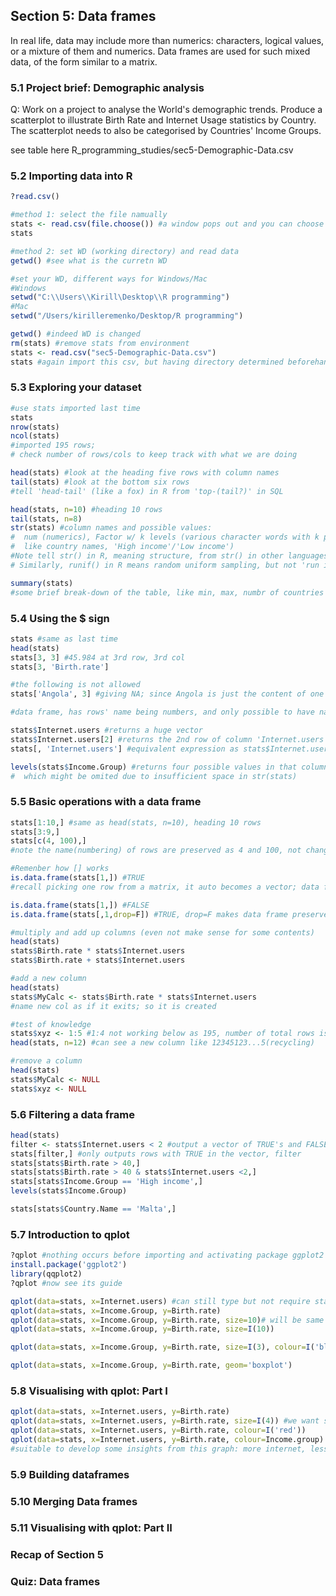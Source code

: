 ## Section 5: Data frames
In real life, data may include more than numerics: characters, logical values, or a mixture of them and numerics. 
Data frames are used for such mixed data, of the form similar to a matrix.

### 5.1 Project brief: Demographic analysis
Q: Work on a project to analyse the World's demographic trends. 
Produce a scatterplot to illustrate Birth Rate and Internet Usage statistics by Country. 
The scatterplot needs to also be categorised by Countries' Income Groups. 

see table here R_programming_studies/sec5-Demographic-Data.csv

### 5.2 Importing data into R

```r
?read.csv()

#method 1: select the file namually
stats <- read.csv(file.choose()) #a window pops out and you can choose csv manually there
stats

#method 2: set WD (working directory) and read data
getwd() #see what is the curretn WD

#set your WD, different ways for Windows/Mac
#Windows
setwd("C:\\Users\\Kirill\Desktop\\R programming") 
#Mac
setwd("/Users/kirilleremenko/Desktop/R programming")

getwd() #indeed WD is changed
rm(stats) #remove stats from environment
stats <- read.csv("sec5-Demographic-Data.csv")
stats #again import this csv, but having directory determined beforehand, so only need filename

```

### 5.3 Exploring your dataset


```r
#use stats imported last time
stats
nrow(stats) 
ncol(stats)
#imported 195 rows; 
# check number of rows/cols to keep track with what we are doing

head(stats) #look at the heading five rows with column names
tail(stats) #look at the bottom six rows
#tell 'head-tail' (like a fox) in R from 'top-(tail?)' in SQL

head(stats, n=10) #heading 10 rows
tail(stats, n=8)
str(stats) #column names and possible values: 
#  num (numerics), Factor w/ k levels (various character words with k possible values, 
#  like country names, 'High income'/'Low income')
#Note tell str() in R, meaning structure, from str() in other languages like Python meaning string
# Similarly, runif() in R means random uniform sampling, but not 'run if'

summary(stats)
#some brief break-down of the table, like min, max, numbr of countries with Low income, etc.

```

### 5.4 Using the $ sign

```r
stats #same as last time
head(stats)
stats[3, 3] #45.984 at 3rd row, 3rd col
stats[3, 'Birth.rate']

#the following is not allowed
stats['Angola', 3] #giving NA; since Angola is just the content of one cell, not name of a row

#data frame, has rows' name being numbers, and only possible to have names for columns (like in Excel)

stats$Internet.users #returns a huge vector
stats$Internet.users[2] #returns the 2nd row of column 'Internet.users', i.e.contents in one cell
stats[, 'Internet.users'] #equivalent expression as stats$Internet.users

levels(stats$Income.Group) #returns four possible values in that column, 
#  which might be omited due to insufficient space in str(stats)

```

### 5.5 Basic operations with a data frame

```r
stats[1:10,] #same as head(stats, n=10), heading 10 rows
stats[3:9,]
stats[c(4, 100),]
#note the name(numbering) of rows are preserved as 4 and 100, not changed to 1, 2

#Remenber how [] works
is.data.frame(stats[1,]) #TRUE
#recall picking one row from a matrix, it auto becomes a vector; data frame is preserved instead

is.data.frame(stats[1,]) #FALSE
is.data.frame(stats[,1,drop=F]) #TRUE, drop=F makes data frame preserved

#multiply and add up columns (even not make sense for some contents)
head(stats)
stats$Birth.rate * stats$Internet.users
stats$Birth.rate + stats$Internet.users

#add a new column
head(stats)
stats$MyCalc <- stats$Birth.rate * stats$Internet.users   
#name new col as if it exits; so it is created

#test of knowledge
stats$xyz <- 1:5 #1:4 not working below as 195, number of total rows is not multiple of 4
head(stats, n=12) #can see a new column like 12345123...5(recycling)

#remove a column
head(stats)
stats$MyCalc <- NULL
stats$xyz <- NULL

```

### 5.6 Filtering a data frame

```r
head(stats)
filter <- stats$Internet.users < 2 #output a vector of TRUE's and FALSE's
stats[filter,] #only outputs rows with TRUE in the vector, filter
stats[stats$Birth.rate > 40,]
stats[stats$Birth.rate > 40 & stats$Internet.users <2,]
stats[stats$Income.Group == 'High income',]
levels(stats$Income.Group)

stats[stats$Country.Name == 'Malta',]

```

### 5.7 Introduction to qplot

```r
?qplot #nothing occurs before importing and activating package ggplot2
install.package('ggplot2')
library(qqplot2)
?qplot #now see its guide

qplot(data=stats, x=Internet.users) #can still type but not require stats$Internet.users since data=stats
qplot(data=stats, x=Income.Group, y=Birth.rate)
qplot(data=stats, x=Income.Group, y=Birth.rate, size=10)# will be same as size=10, with a legend, need below:
qplot(data=stats, x=Income.Group, y=Birth.rate, size=I(10))

qplot(data=stats, x=Income.Group, y=Birth.rate, size=I(3), colour=I('blue')) #similarly for colours, need I()

qplot(data=stats, x=Income.Group, y=Birth.rate, geom='boxplot')

```

### 5.8 Visualising with qplot: Part I

```r
qplot(data=stats, x=Internet.users, y=Birth.rate)
qplot(data=stats, x=Internet.users, y=Birth.rate, size=I(4)) #we want size mapped to each point, so use I()
qplot(data=stats, x=Internet.users, y=Birth.rate, colour=I('red'))
qplot(data=stats, x=Internet.users, y=Birth.rate, colour=Income.group) #get each colour for each Income.Group with a legend
#suitable to develop some insights from this graph: more internet, less birth
```

### 5.9 Building dataframes

### 5.10 Merging Data frames

### 5.11 Visualising with qplot: Part II

### Recap of Section 5

### Quiz: Data frames

